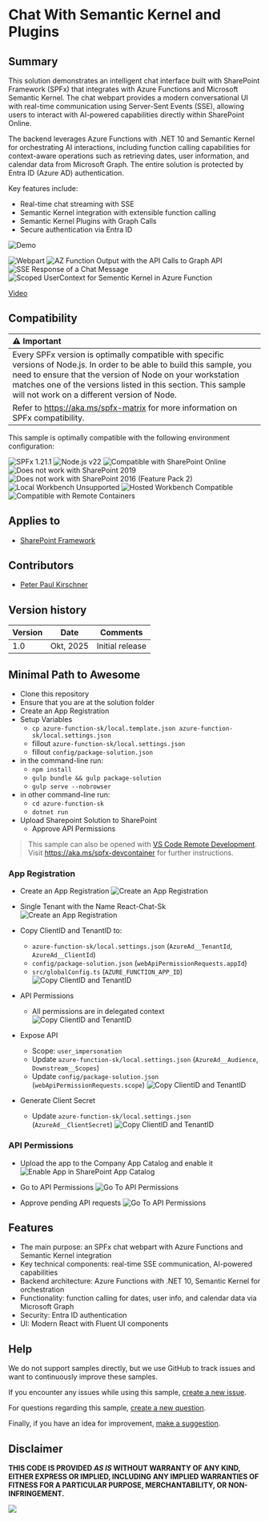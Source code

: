 # Chat With Semantic Kernel and Plugins 

## Summary

This solution demonstrates an intelligent chat interface built with SharePoint Framework (SPFx) that integrates with Azure Functions and Microsoft Semantic Kernel. The chat webpart provides a modern conversational UI with real-time communication using Server-Sent Events (SSE), allowing users to interact with AI-powered capabilities directly within SharePoint Online.

The backend leverages Azure Functions with .NET 10 and Semantic Kernel for orchestrating AI interactions, including function calling capabilities for context-aware operations such as retrieving dates, user information, and calendar data from Microsoft Graph. The entire solution is protected by Entra ID (Azure AD) authentication.

Key features include:
- Real-time chat streaming with SSE
- Semantic Kernel integration with extensible function calling
- Semantic Kernel Plugins with Graph Calls
- Secure authentication via Entra ID



![Demo](./assets/demo.gif)

![Webpart](./assets/ChatUI.png)
![AZ Function Output with the API Calls to Graph API](./assets/functionLog.png)
![SSE Response of a Chat Message](./assets/SSERequest.png)
![Scoped UserContext for Sementic Kernel in Azure Function](./assets/userContextForPlugins.png)

[Video](./assets/ReactChatSk.mp4)



## Compatibility

| :warning: Important          |
|:---------------------------|
| Every SPFx version is optimally compatible with specific versions of Node.js. In order to be able to build this sample, you need to ensure that the version of Node on your workstation matches one of the versions listed in this section. This sample will not work on a different version of Node.|
|Refer to <https://aka.ms/spfx-matrix> for more information on SPFx compatibility.   |

This sample is optimally compatible with the following environment configuration:

![SPFx 1.21.1](https://img.shields.io/badge/SPFx-1.21.1-green.svg)
![Node.js v22](https://img.shields.io/badge/Node.js-v22-green.svg)
![Compatible with SharePoint Online](https://img.shields.io/badge/SharePoint%20Online-Compatible-green.svg)
![Does not work with SharePoint 2019](https://img.shields.io/badge/SharePoint%20Server%202019-Incompatible-red.svg "SharePoint Server 2019 requires SPFx 1.4.1 or lower")
![Does not work with SharePoint 2016 (Feature Pack 2)](https://img.shields.io/badge/SharePoint%20Server%202016%20(Feature%20Pack%202)-Incompatible-red.svg "SharePoint Server 2016 Feature Pack 2 requires SPFx 1.1")
![Local Workbench Unsupported](https://img.shields.io/badge/Local%20Workbench-Unsupported-red.svg "Local workbench is no longer available as of SPFx 1.13 and above")
![Hosted Workbench Compatible](https://img.shields.io/badge/Hosted%20Workbench-Compatible-green.svg)
![Compatible with Remote Containers](https://img.shields.io/badge/Remote%20Containers-Compatible-green.svg)

## Applies to

- [SharePoint Framework](https://aka.ms/spfx)

## Contributors

- [Peter Paul Kirschner](https://github.com/petkir)

## Version history

|Version|Date|Comments|
|-------|----|--------|
|1.0|Okt, 2025|Initial release|

## Minimal Path to Awesome

- Clone this repository
- Ensure that you are at the solution folder
- Create an App Registration
- Setup Variables
  - `cp azure-function-sk/local.template.json azure-function-sk/local.settings.json`
  - fillout `azure-function-sk/local.settings.json`
  - fillout `config/package-solution.json`
- in the command-line run:
  - `npm install`
  - `gulp bundle && gulp package-solution`
  - `gulp serve --nobrowser`
- in other command-line run:
  - `cd azure-function-sk`
  - `dotnet run`
- Upload Sharepoint Solution to SharePoint
  - Approve API Permissions
  
>  This sample can also be opened with [VS Code Remote Development](https://code.visualstudio.com/docs/remote/remote-overview). Visit https://aka.ms/spfx-devcontainer for further instructions.

### App Registration

- Create an App Registration 
![Create an App Registration](./assets/appregistration/entra1.png)
- Single Tenant with the Name React-Chat-Sk
![Create an App Registration](./assets/appregistration/entra2.png)

- Copy ClientID and TenantID to:
  - `azure-function-sk/local.settings.json` (`AzureAd__TenantId`, `AzureAd__ClientId`)
  - `config/package-solution.json` (`webApiPermissionRequests.appId`)
  - `src/globalConfig.ts` (`AZURE_FUNCTION_APP_ID`)
![Copy ClientID and TenantID](./assets/appregistration/entra3.png)

- API Permissions
  - All permissions are in delegated context
![Copy ClientID and TenantID](./assets/appregistration/entra4.png)

- Expose API
  - Scope: `user_impersonation`
  - Update `azure-function-sk/local.settings.json` (`AzureAd__Audience`, `Downstream__Scopes`)
  - Update `config/package-solution.json` (`webApiPermissionRequests.scope`)
![Copy ClientID and TenantID](./assets/appregistration/entra5.png)

- Generate Client Secret
  - Update `azure-function-sk/local.settings.json` (`AzureAd__ClientSecret`)
![Copy ClientID and TenantID](./assets/appregistration/entra6.png)

### API Permissions

- Upload the app to the Company App Catalog and enable it
![Enable App in SharePoint App Catalog](./assets/appinstall/EnableApp.png)

- Go to API Permissions
![Go To API Permissions](./assets/appinstall/GoToAPI.png)

- Approve pending API requests
![Go To API Permissions](./assets/appinstall/ApiAccess.png)


## Features

- The main purpose: an SPFx chat webpart with Azure Functions and Semantic Kernel integration
- Key technical components: real-time SSE communication, AI-powered capabilities
- Backend architecture: Azure Functions with .NET 10, Semantic Kernel for orchestration
- Functionality: function calling for dates, user info, and calendar data via Microsoft Graph
- Security: Entra ID authentication
- UI: Modern React with Fluent UI components


## Help

We do not support samples directly, but we use GitHub to track issues and want to continuously improve these samples.

If you encounter any issues while using this sample, [create a new issue](https://github.com/pnp/sp-dev-fx-webparts/issues/new?assignees=&labels=Needs%3A+Triage+%3Amag%3A%2Ctype%3Abug-suspected%2Csample%3A%20react-chat-sk&template=bug-report.yml&sample=react-chat-sk&authors=@petkir&title=react-chat-sk%20-%20).

For questions regarding this sample, [create a new question](https://github.com/pnp/sp-dev-fx-webparts/issues/new?assignees=&labels=Needs%3A+Triage+%3Amag%3A%2Ctype%3Aquestion%2Csample%3A%20react-chat-sk&template=question.yml&sample=react-chat-sk&authors=@petkir&title=react-chat-sk%20-%20).

Finally, if you have an idea for improvement, [make a suggestion](https://github.com/pnp/sp-dev-fx-webparts/issues/new?assignees=&labels=Needs%3A+Triage+%3Amag%3A%2Ctype%3Aenhancement%2Csample%3A%20react-chat-sk&template=question.yml&sample=react-chat-sk&authors=@petkir&title=react-chat-sk%20-%20).

## Disclaimer

**THIS CODE IS PROVIDED *AS IS* WITHOUT WARRANTY OF ANY KIND, EITHER EXPRESS OR IMPLIED, INCLUDING ANY IMPLIED WARRANTIES OF FITNESS FOR A PARTICULAR PURPOSE, MERCHANTABILITY, OR NON-INFRINGEMENT.**


<img src="https://m365-visitor-stats.azurewebsites.net/sp-dev-fx-webparts/samples/react-chat-sk" />